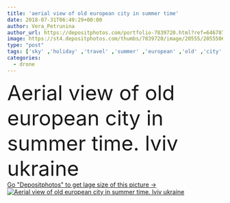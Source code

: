 ```yaml
---
title: 'aerial view of old european city in summer time'
date: 2018-07-31T06:49:29+00:00
author: Vera_Petrunina
author_url: https://depositphotos.com/portfolio-7839720.html?ref=64678756
image: https://st4.depositphotos.com/thumbs/7839720/image/20555/205550684/api_thumb_450.jpg?forcejpeg=true
type: "post"
tags: ['sky' ,'holiday' ,'travel' ,'summer' ,'european' ,'old' ,'city' ,'church' ,'horizon' ,'clouds' ,'tourism' ,'ukraine' ,'town' ,'roofs' ,'journey' ,'adventure' ,'flight' ,'towers' ,'streets' ,'lviv' ,'drone' ,'Lemberg' ,'copy space' ,'Sunny day' ,'aerial view' ,'city park' ,'birds eye view' ,'high castle' ,'city travel' ]
categories: 
  - drone
---
```

<div aling="center">
            <font size="60"> Aerial view of old european city in summer time. lviv ukraine</font>   
</div>
<div>
    <a href='https://st4.depositphotos.com/thumbs/7839720/image/20555/205550684/api_thumb_450.jpg?forcejpeg=true?ref=64678756' target=_blank > Go "Depositphotos" to get lage size of this picture ->
        <img href='https://st4.depositphotos.com/thumbs/7839720/image/20555/205550684/api_thumb_450.jpg?forcejpeg=true?ref=64678756' src='https://st4.depositphotos.com/7839720/20555/i/950/depositphotos_205550684-stock-photo-aerial-view-of-old-european.jpg?forcejpeg=true' alt='Aerial view of old european city in summer time. lviv ukraine' >
    </a>
</div>
